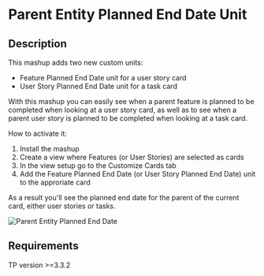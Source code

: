 # Parent Entity Planned End Date Unit

## Description

This mashup adds two new custom units:

* Feature Planned End Date unit for a user story card
* User Story Planned End Date unit for a task card

With this mashup you can easily see when a parent feature is planned to be completed when looking at a user story card, as well as to see when a parent user story is planned to be completed when looking at a task card.

How to activate it:

1. Install the mashup
2. Create a view where Features (or User Stories) are selected as cards
3. In the view setup go to the Customize Cards tab 
4. Add the Feature Planned End Date (or User Story Planned End Date) unit to the approriate card

As a result you'll see the planned end date for the parent of the current card, either user stories or tasks.

![Parent Entity Planned End Date](https://github.com/TargetProcess/TP3MashupLibrary/raw/master/Parent%20Entity%20Planned%20End%20Date/screen.png)


## Requirements

TP version >=3.3.2
